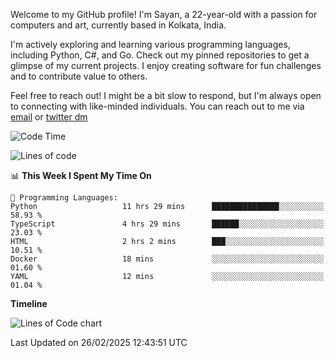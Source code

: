 Welcome to my GitHub profile! I'm Sayan, a 22-year-old with a passion for computers and art, currently based in Kolkata, India.

I'm actively exploring and learning various programming languages, including Python, C#, and Go. Check out my pinned repositories to get a glimpse of my current projects. I enjoy creating software for fun challenges and to contribute value to others.

Feel free to reach out! I might be a bit slow to respond, but I'm always open to connecting with like-minded individuals. You can reach out to me via [email](mailto:me@sayanbiswas.in) or [twitter dm](https://twitter.com/TheDankDel)

<!--START_SECTION:waka-->
![Code Time](http://img.shields.io/badge/Code%20Time-2%2C107%20hrs%2021%20mins-blue)

![Lines of code](https://img.shields.io/badge/From%20Hello%20World%20I%27ve%20Written-7.3%20million%20lines%20of%20code-blue)

📊 **This Week I Spent My Time On** 

```text
💬 Programming Languages: 
Python                   11 hrs 29 mins      ███████████████░░░░░░░░░░   58.93 % 
TypeScript               4 hrs 29 mins       ██████░░░░░░░░░░░░░░░░░░░   23.03 % 
HTML                     2 hrs 2 mins        ███░░░░░░░░░░░░░░░░░░░░░░   10.51 % 
Docker                   18 mins             ░░░░░░░░░░░░░░░░░░░░░░░░░   01.60 % 
YAML                     12 mins             ░░░░░░░░░░░░░░░░░░░░░░░░░   01.04 % 
```

**Timeline**

![Lines of Code chart](https://raw.githubusercontent.com/Dank-del/Dank-del/main/assets/bar_graph.png)


 Last Updated on 26/02/2025 12:43:51 UTC
<!--END_SECTION:waka-->
